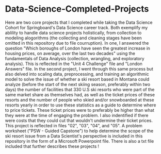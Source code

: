 # Data-Science-Completed-Projects
Here are two core projects that I completed while taking the Data Science Cohort for Springboard's Data Science career track. Both exemplify my ablility to handle data science projects holistically, from collection to modeling alogorithms (the collecting and cleaning stages have been omitted in this repository due to file courruption). In one, I answered the question "Which boroughs of London have seen the greatest increase in housing prices, on average, over the last two decades" using the fundamentals of Data Analysis (collection, wrangling, and exploratory analysis). This is reflected in the "Unit 4 Challenge" file and "London Answers" file. In the second project, I went through this same process but also delved into scaling data, preprocessing, and training an algorithmic model to solve the issue of whether a ski resort based in Montana could analyze (before the start of the next skiing season, preferably within two days) the number of facilities that 330 U.S ski resorts who were part of the same market share as themselves had, as well as the ticket prices of these resorts and the number of people who skied and/or snowboarded at these resorts yearly in order to use these statistics as a guide to determine where to price tickets. These ticket prices were to preferably be higher than what they were at the time of engaging the problem. I also indentified if there were costs that they could cut that wouldn't undermine their ticket prices. This project is reflected in files "02", "03", "04", and "05". A problem worksheet ("PSW - Guided Capstone") to help determine the scope of the ski resort issue from a Data Scientist's perspective is included in this repository in the form of a Microsoft Powerpoint file. There is also a txt file included that further describes these projects !
